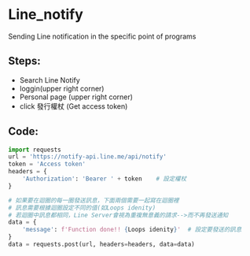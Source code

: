 # Line_notify
Sending Line notification in the specific point of programs

## Steps:
- Search Line Notify
- loggin(upper right corner)
- Personal page (upper right corner)
- click 發行權杖 (Get access token)

## Code:
```python
import requests
url = 'https://notify-api.line.me/api/notify'
token = 'Access token'
headers = {
    'Authorization': 'Bearer ' + token    # 設定權杖
}

# 如果要在迴圈的每一圈發送訊息，下面兩個需要一起寫在迴圈裡
# 訊息需要根據迴圈設定不同的值(如Loops idenity)
# 若迴圈中訊息都相同，Line Server會視為重複無意義的請求-->而不再發送通知
data = {
    'message': f'Function done!! {Loops idenity}'  # 設定要發送的訊息
}
data = requests.post(url, headers=headers, data=data)
```
